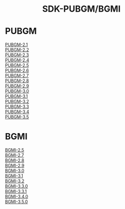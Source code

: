 <h1 align="center">SDK-PUBGM/BGMI</h1>

# PUBGM

[PUBGM-2.1](https://github.com/FiZZ-Op/SDK-PUBG/tree/2.1) <br />
[PUBGM-2.2](https://github.com/FiZZ-Op/SDK-PUBG/tree/2.2) <br />
[PUBGM-2.3](https://github.com/FiZZ-Op/SDK-PUBG/tree/2.3) <br />
[PUBGM-2.4](https://github.com/FiZZ-Op/SDK-PUBG/tree/2.4) <br />
[PUBGM-2.5](https://github.com/FiZZ-Op/SDK-PUBG/tree/2.5-GLOBAL-VNG-TW-KR) <br />
[PUBGM-2.6](https://github.com/FiZZ-Op/SDK-PUBG/tree/2.6-GLOBAL-VNG-TW-KR) <br />
[PUBGM-2.7](https://github.com/FiZZ-Op/SDK-PUBGM-BGMI/tree/2.7-PUBGM) <br />
[PUBGM-2.8](https://github.com/FiZZ-Op/SDK-PUBGM-BGMI/tree/2.8-PUBGM) <br />
[PUBGM-2.9](https://github.com/FiZZ-Op/SDK-PUBGM-BGMI/tree/2.9-PUBGM) <br />
[PUBGM-3.0](https://github.com/FiZZ-Op/SDK-PUBGM-BGMI/tree/3.0-PUBGM) <br />
[PUBGM-3.1](https://github.com/FiZZ-Op/SDK-PUBGM-BGMI/tree/3.1-PUBGM) <br />
[PUBGM-3.2](https://github.com/FiZZ-Op/SDK-PUBGM-BGMI/tree/3.2-PUBGM) <br />
[PUBGM-3.3](https://github.com/FiZZ-Op/SDK-PUBGM-BGMI/tree/3.3-PUBGM) <br />
[PUBGM-3.4](https://github.com/FiZZ-Op/SDK-PUBGM-BGMI/tree/3.4-PUBGM) <br />
[PUBGM-3.5](https://github.com/FiZZ-Op/SDK-PUBGM-BGMI/tree/3.5-PUBGM) <br />

# BGMI

[BGMI-2.5](https://github.com/FiZZ-Op/SDK-PUBG/tree/2.5-BGMI) <br />
[BGMI-2.7](https://github.com/FiZZ-Op/SDK-PUBGM-BGMI/tree/BGMI-2.7) <br />
[BGMI-2.8](https://github.com/FiZZ-Op/SDK-PUBGM-BGMI/tree/BGMI-2.8) <br />
[BGMI-2.9](https://github.com/FiZZ-Op/SDK-PUBGM-BGMI/tree/BGMI-2.9) <br />
[BGMI-3.0](https://github.com/FiZZ-Op/SDK-PUBGM-BGMI/tree/BGMI-3.0) <br />
[BGMI-3.1](https://github.com/FiZZ-Op/SDK-PUBGM-BGMI/tree/BGMI-3.1) <br />
[BGMI-3.2](https://github.com/FiZZ-Op/SDK-PUBGM-BGMI/tree/BGMI-3.2) <br />
[BGMI-3.3.0](https://github.com/FiZZ-Op/SDK-PUBGM-BGMI/tree/BGMI-3.3) <br />
[BGMI-3.3.1](https://github.com/FiZZ-Op/SDK-PUBGM-BGMI/tree/BGMI-3.3.1) <br />
[BGMI-3.4.0](https://github.com/FiZZ-Op/SDK-PUBGM-BGMI/tree/BGMI-3.4.0) <br />
[BGMI-3.5.0](https://github.com/FiZZ-Op/SDK-PUBGM-BGMI/tree/BGMI-3.5.0) <br />